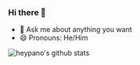 ### Hi there 👋

- 💬 Ask me about anything you want
- 😄 Pronouns: He/Him

![heypano's github stats](https://github-readme-stats.vercel.app/api?username=heypano&count_private=true)

<!--
**heypano/heypano** is a ✨ _special_ ✨ repository because its `README.md` (this file) appears on your GitHub profile.

Here are some ideas to get you started:

- 🔭 I’m currently working on ...
- 🌱 I’m currently learning ...
- 👯 I’m looking to collaborate on ...
- 🤔 I’m looking for help with ...
- 💬 Ask me about ...
- 📫 How to reach me: ...
- 😄 Pronouns: ...
- ⚡ Fun fact: ...
-->

